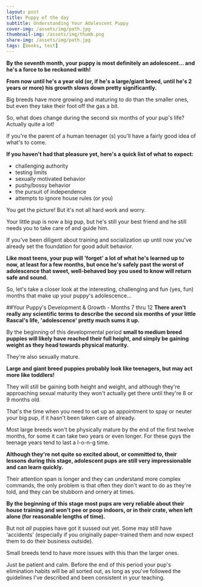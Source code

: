 ```yaml
---
layout: post
title: Puppy of the day
subtitle: Understanding Your Adolescent Puppy
cover-img: /assets/img/path.jpg
thumbnail-img: /assets/img/thumb.png
share-img: /assets/img/path.jpg
tags: [books, test]
---
```


**By the seventh month, your puppy is most definitely an adolescent... and he's a force to be reckoned with!**

**From now until he's a year old (or, if he's a large/giant breed, until he's 2 years or more) his growth slows down pretty significantly.**

Big breeds have more growing and maturing to do than the smaller ones, but even they take their foot off the gas a bit.

So, what does change during the second six months of your pup's life? Actually quite a lot!

If you're the parent of a human teenager (s) you'll have a fairly good idea of what's to come.

**If you haven't had that pleasure yet, here's a quick list of what to expect:**

- challenging authority
- testing limits
- sexually motivated behavior
- pushy/bossy behavior
- the pursuit of independence
- attempts to ignore house rules (or you)

You get the picture! But it's not all hard work and worry.

Your little pup is now a big pup, but he's still your best friend and he still needs you to take care of and guide him.

If you've been diligent about training and socialization up until now you've already set the foundation for good adult behavior.

**Like most teens, your pup will 'forget' a lot of what he's learned up to now, at least for a few months, but once he's safely past the worst of adolescence that sweet, well-behaved boy you used to know will return safe and sound.**

So, let's take a closer look at the interesting, challenging and fun (yes, fun) months that make up your puppy's adolescence...

##Your Puppy's Development & Growth - Months 7 thru 12
**There aren't really any scientific terms to describe the second six months of your little Rascal's life, 'adolescence' pretty much sums it up.**

By the beginning of this developmental period **small to medium breed puppies will likely have reached their full height, and simply be gaining weight as they head towards physical maturity.**

They're also sexually mature.

**Large and giant breed puppies probably look like teenagers, but may act more like toddlers!**

They will still be gaining both height and weight, and although they're approaching sexual maturity they won't actually get there until they're 8 or 9 months old.

That's the time when you need to set up an appointment to spay or neuter your big pup, if it hasn't been taken care of already.

Most large breeds won't be physically mature by the end of the first twelve months, for some it can take two years or even longer. For these guys the teenage years tend to last a l-o-n-g time.

**Although they're not quite so excited about, or committed to, their lessons during this stage, adolescent pups are still very impressionable and can learn quickly.**

Their attention span is longer and they can understand more complex commands, the only problem is that often they don't want to do as they're told, and they can be stubborn and ornery at times.

**By the beginning of this stage most pups are very reliable about their house training and won't pee or poop indoors, or in their crate, when left alone (for reasonable lengths of time).**

But not *all* puppies have got it sussed out yet. Some may still have 'accidents' (especially if you originally paper-trained them and now expect them to do their business outside).

Small breeds tend to have more issues with this than the larger ones.

Just be patient and calm. Before the end of this period your pup's elimination habits will be all sorted out, as long as you've followed the guidelines I've described and been consistent in your teaching.
